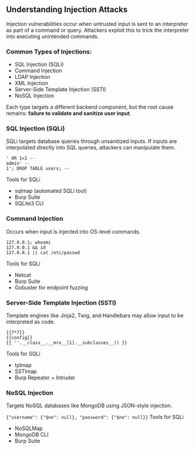 ## Understanding Injection Attacks
Injection vulnerabilities occur when untrusted input is sent to an interpreter as part of a command or query. Attackers exploit this to trick the interpreter into executing unintended commands.

### Common Types of Injections:
- SQL Injection (SQLi)
- Command Injection
- LDAP Injection
- XML Injection
- Server-Side Template Injection (SSTI)
- NoSQL Injection

Each type targets a different backend component, but the root cause remains: **failure to validate and sanitize user input**.

### SQL Injection (SQLi)
SQLi targets database queries through unsanitized inputs. If inputs are interpolated directly into SQL queries, attackers can manipulate them.
```
' OR 1=1 --
admin' --
1'; DROP TABLE users; --
```
Tools for SQLi
- sqlmap (automated SQLi tool)
- Burp Suite
- SQLite3 CLI

### Command Injection
Occurs when input is injected into OS-level commands.
```
127.0.0.1; whoami
127.0.0.1 && id
127.0.0.1 || cat /etc/passwd
```
Tools for SQLi
- Netcat
- Burp Suite
- Gobuster for endpoint fuzzing

### Server-Side Template Injection (SSTI)
Template engines like Jinja2, Twig, and Handlebars may allow input to be interpreted as code.
```
{{7*7}}
{{config}}
{{ ''.__class__.__mro__[1].__subclasses__() }}
```
Tools for SQLi
- tplmap
- SSTImap
- Burp Repeater + Intruder

### NoSQL Injection
Targets NoSQL databases like MongoDB using JSON-style injection.

```{"username": {"$ne": null}, "password": {"$ne": null}}```
Tools for SQLi
- NoSQLMap
- MongoDB CLI
- Burp Suite
